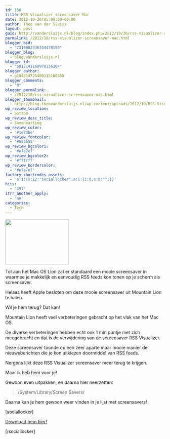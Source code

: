 ```yaml
---
id: 158
title: RSS Visualizer screensaver Mac
date: 2012-10-26T05:09:00+00:00
author: Theo van der Sluijs
layout: post
guid: http://vandersluijs.nl/blog/index.php/2012/10/26/rss-visualizer-screensaver-mac/
permalink: /2012/10/rss-visualizer-screensaver-mac.html
blogger_bid:
  - "7319082336334478150"
blogger_blog:
  - blog.vandersluijs.nl
blogger_id:
  - "5012141160978136304"
blogger_author:
  - g104814725400115166555
blogger_comments:
  - "0"
blogger_permalink:
  - /2012/10/rss-visualizer-screensaver-mac.html
blogger_thumbnail:
  - http://blog.theovandersluijs.nl/wp-content/uploads/2012/10/RSS-Visualizer-300x214.jpg
wp_review_location:
  - bottom
wp_review_desc_title:
  - Samenvatting
wp_review_color:
  - '#1e73be'
wp_review_fontcolor:
  - '#555555'
wp_review_bgcolor1:
  - '#e7e7e7'
wp_review_bgcolor2:
  - '#ffffff'
wp_review_bordercolor:
  - '#e7e7e7'
factory_shortcodes_assets:
  - 'a:1:{s:12:"sociallocker";a:1:{i:0;s:0:"";}}'
hits:
  - "497"
itrr_another_apply:
  - 'no'
categories:
  - Tech
---
```

<div>
  <a href=https://vandersluijs.resultants-e.nl/2012/10/RSS-Visualizer.jpg"><img src=https://vandersluijs.resultants-e.nl/2012/10/RSS-Visualizer-300x214.jpg" alt="" width="200" height="143" border="0" /></a>
</div>

Tot aan het Mac OS Lion zat er standaard een mooie screensaver in waarmee je makkelijk en eenvoudig RSS feeds kon tonen op je scherm als screensaver.

Helaas heeft Apple besloten om deze mooie screensaver uit Mountain Lion te halen.

Wil je hem terug? Dat kan!
  
<a name="more"></a>Mountain Lion heeft veel verbeteringen gebracht op het vlak van het Mac OS.

De diverse verbeteringen hebben echt ook 1 min puntje met zich meegebracht en dat is de verwijdering van de screensaver RSS Visualizer.

Deze screensaver toonde op een zeer aparte maar mooie manier de nieuwsberichten die je kon uitkiezen doormiddel van RSS feeds.

Nergens lijkt deze RSS Visualizer screensaver meer terug te krijgen.

Maar ik heb hem voor je!

Gewoon even uitpakken, en daarna hier neerzetten:

> /System/Library/Screen Savers/

Daarna kan je hem gewoon weer vinden in je lijst met screensavers!

<div>
</div>

[sociallocker]

<div>
  <a href="https://s3-eu-west-1.amazonaws.com/cpn.iamboredsoiblog.eu/RSS+Visualizer.qtz.gz" target="_blank">Download hem hier!</a>
</div>

[/sociallocker]

<img src="https://www.paypalobjects.com/en_US/i/scr/pixel.gif" alt="" width="1" height="1" border="0" />